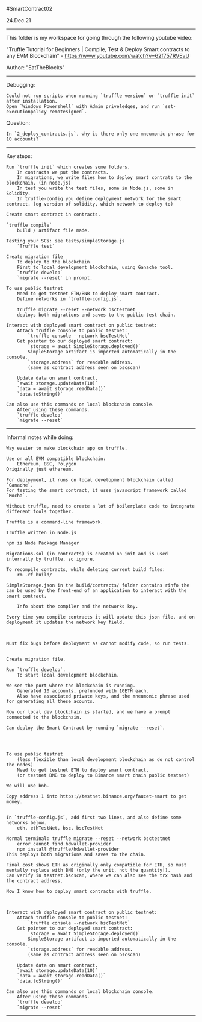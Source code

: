 #SmartContract02

24.Dec.21

----

This folder is my workspace for going through the following youtube video:

"Truffle Tutorial for Beginners | Compile, Test & Deploy Smart contracts to any EVM Blockchain" - https://www.youtube.com/watch?v=62f757RVEvU

Author: "EatTheBlocks"



----

Debugging:

    Could not run scripts when running `truffle version` or `truffle init` after installation.
    Open `Windows Powershell` with Admin priveledges, and run `set-executionpolicy remotesigned`.

Question:

    In `2_deploy_contracts.js`, why is there only one mneumonic phrase for 10 accounts?


----

Key steps:

    Run `truffle init` which creates some folders.
        In contracts we put the contracts.
        In migrations, we write files how to deploy smart contrats to the blockchain. (in node.js)
        In test you write the test files, some in Node.js, some in Solidity.
        In truffle-config you define deployment network for the smart contract. (eg version of solidity, which network to deploy to)
    
    Create smart contract in contracts.
    
    `truffle compile`
        build / artifact file made.

    Testing your SCs: see tests/simpleStorage.js
        `Truffle test`

    Create migration file
        To deploy to the blockchain
        First to local development blockchain, using Ganache tool.
        `truffle develop`
        `migrate --reset` in prompt.

    To use public testnet
        Need to get testnet ETH/BNB to deploy smart contract. 
        Define networks in `truffle-config.js`.

        truffle migrate --reset --network bsctestnet
        deploys both migrations and saves to the public test chain.
    
    Interact with deployed smart contract on public testnet:
        Attach truffle console to public testnet:
            `truffle console --network bscTestNet`
        Get pointer to our deployed smart contract:
            `storage = await SimpleStorage.deployed()`   
            SimpleStorage artifact is imported automatically in the console.
            `storage.address` for readable address. 
            (same as contract address seen on bscscan)

        Update data on smart contract.
        `await storage.updateData(10)`
        `data = await storage.readData()`
        `data.toString()`

    Can also use this commands on local blockchain console.
        After using these commands.
        `truffle develop`
        `migrate --reset`




----


Informal notes while doing:

    Way easier to make blockchain app on truffle.

    Use on all EVM compatible blockchain:
        Ethereum, BSC, Polygon
    Originally just ethereum.

    For deployment, it runs on local development blockchain called `Ganache`.
    For testing the smart contract, it uses javascript framework called `Mocha`.

    Without truffle, need to create a lot of boilerplate code to integrate different tools together.

    Truffle is a command-line framework. 

    Truffle written in Node.js

    npm is Node Package Manager

    Migrations.sol (in contracts) is created on init and is used internally by truffle, so ignore.

    To recompile contracts, while deleting current build files:
        rm -rf build/

    SimpleStorage.json in the build/contracts/ folder contains rinfo the can be used by the front-end of an application to interact with the smart contract.

        Info about the compiler and the networks key.

    Every time you compile contracts it will update this json file, and on deployment it updates the network key field.



    Must fix bugs before deployment as cannot modify code, so run tests.


    Create migration file.

    Run `truffle develop`.
        To start local development blockchain.

    We see the port where the blockchain is running.
        Generated 10 accounts, prefunded with 10ETH each.
        Also have associated private keys, and the mneumonic phrase used for generating all these acounts.
 
    Now our local dev blockchain is started, and we have a prompt connected to the blockchain.

    Can deploy the Smart Contract by running `migrate --reset`.


    

    To use public testnet
        (less flexible than local development blockchain as do not control the nodes)
        Need to get testnet ETH to deploy smart contract. 
        (or testnet BNB to deploy to Binance smart chain public testnet)

    We will use bnb.

    Copy address 1 into https://testnet.binance.org/faucet-smart to get money.


    In `truffle-config.js`, add first two lines, and also define some networks below.
        eth, ethTestNet, bsc, bscTestNet

    Normal terminal: truffle migrate --reset --network bsctestnet
        error cannot find hdwallet-provider
        npm install @truffle/hdwallet-provider
    This deploys both migrations and saves to the chain.

    Final cost shows ETH as originally only compatible for ETH, so must mentally replace with BNB (only the unit, not the quantity!).
    Can verify in testnet.bscscan, where we can also see the trx hash and the contract address.

    Now I know how to deploy smart contracts with truffle.



    Interact with deployed smart contract on public testnet:
        Attach truffle console to public testnet:
            `truffle console --network bscTestNet`
        Get pointer to our deployed smart contract:
            `storage = await SimpleStorage.deployed()`   
            SimpleStorage artifact is imported automatically in the console.
            `storage.address` for readable address. 
            (same as contract address seen on bscscan)

        Update data on smart contract.
        `await storage.updateData(10)`
        `data = await storage.readData()`
        `data.toString()`

    Can also use this commands on local blockchain console.
        After using these commands.
        `truffle develop`
        `migrate --reset`




----